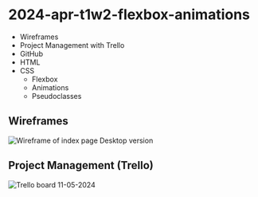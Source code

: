 # 2024-apr-t1w2-flexbox-animations

- Wireframes
- Project Management with Trello
- GitHub
- HTML
- CSS
    - Flexbox
    - Animations
    - Pseudoclasses

## Wireframes

![Wireframe of index page Desktop version](./images/index_des)

## Project Management (Trello)
![Trello board 11-05-2024](./images/trello....png)